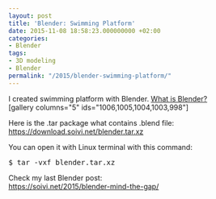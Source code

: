 ```yaml
---
layout: post
title: 'Blender: Swimming Platform'
date: 2015-11-08 18:58:23.000000000 +02:00
categories:
- Blender
tags:
- 3D modeling
- Blender
permalink: "/2015/blender-swimming-platform/"
---
```

<p>I created swimming platform with Blender. <a href="https://www.blender.org/" target="_blank">What is Blender?</a><br />
[gallery columns="5" ids="1006,1005,1004,1003,998"]</p>
<p>Here is the .tar package what contains .blend file:<br />
<a href="https://download.soivi.net/blender.tar.xz" target="_blank">https://download.soivi.net/blender.tar.xz</a></p>
<p>You can open it with Linux terminal with this command:</p>
<pre>
$ tar -vxf blender.tar.xz
</pre>
<p>Check my last Blender post:<br />
<a href="https://soivi.net/2015/blender-mind-the-gap/" target="_blank">https://soivi.net/2015/blender-mind-the-gap/</a></p>
